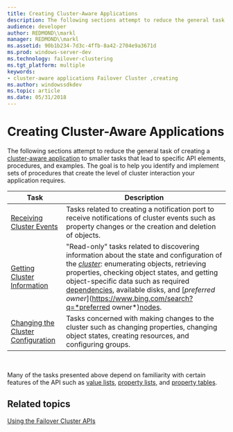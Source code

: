 ```yaml
---
title: Creating Cluster-Aware Applications
description: The following sections attempt to reduce the general task of creating a cluster-aware application to smaller tasks that lead to specific API elements, procedures, and examples.
audience: developer
author: REDMOND\\markl
manager: REDMOND\\markl
ms.assetid: 90b1b234-7d3c-4ffb-8a42-2704e9a3671d
ms.prod: windows-server-dev
ms.technology: failover-clustering
ms.tgt_platform: multiple
keywords:
- cluster-aware applications Failover Cluster ,creating
ms.author: windowssdkdev
ms.topic: article
ms.date: 05/31/2018
---
```


# Creating Cluster-Aware Applications

The following sections attempt to reduce the general task of creating a [cluster-aware application](cluster-aware-applications.md) to smaller tasks that lead to specific API elements, procedures, and examples. The goal is to help you identify and implement sets of procedures that create the level of cluster interaction your application requires.



| Task                                                                         | Description                                                                                                                                                                                                                                                                                                                                                                                               |
|------------------------------------------------------------------------------|-----------------------------------------------------------------------------------------------------------------------------------------------------------------------------------------------------------------------------------------------------------------------------------------------------------------------------------------------------------------------------------------------------------|
| [Receiving Cluster Events](receiving-cluster-events.md)                     | Tasks related to creating a notification port to receive notifications of cluster events such as property changes or the creation and deletion of objects.                                                                                                                                                                                                                                                |
| [Getting Cluster Information](getting-cluster-information.md)               | "Read-only" tasks related to discovering information about the state and configuration of the [*cluster*](https://www.bing.com/search?q=*cluster*): enumerating objects, retrieving properties, checking object states, and getting object-specific data such as required [dependencies](resource-dependencies.md), available disks, and [*preferred owner*](https://www.bing.com/search?q=*preferred owner*)[nodes](nodes.md). |
| [Changing the Cluster Configuration](changing-the-cluster-configuration.md) | Tasks concerned with making changes to the cluster such as changing properties, changing object states, creating resources, and configuring groups.                                                                                                                                                                                                                                                       |



 

Many of the tasks presented above depend on familiarity with certain features of the API such as [value lists](value-lists.md), [property lists](property-lists.md), and [property tables](property-tables.md).

## Related topics

<dl> <dt>

[Using the Failover Cluster APIs](using-the-server-cluster-api.md)
</dt> </dl>

 

 




